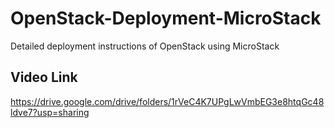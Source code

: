 # OpenStack-Deployment-MicroStack
Detailed deployment instructions of OpenStack using MicroStack

## Video Link
https://drive.google.com/drive/folders/1rVeC4K7UPgLwVmbEG3e8htqGc48ldve7?usp=sharing